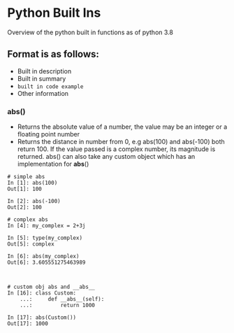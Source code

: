 # Python Built Ins

Overview of the python built in functions as of python 3.8

## Format is as follows:
- Built in description
- Built in summary
- `built in code example`
- Other information



### abs()
 - Returns the absolute value of a number, the value may be an integer or a floating point number
 - Returns the distance in number from 0, e.g abs(100) and abs(-100) both return 100.  If the value passed is a complex number, its magnitude is returned.
 abs() can also take any custom object which has an implementation for __abs__()
 
```
# simple abs
In [1]: abs(100)
Out[1]: 100

In [2]: abs(-100)
Out[2]: 100

# complex abs
In [4]: my_complex = 2+3j

In [5]: type(my_complex)
Out[5]: complex

In [6]: abs(my_complex)
Out[6]: 3.605551275463989



# custom obj abs and __abs__
In [16]: class Custom:
    ...:     def __abs__(self):
    ...:         return 1000

In [17]: abs(Custom())
Out[17]: 1000

```

